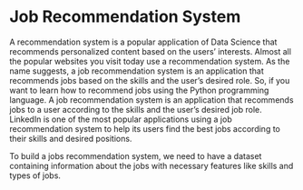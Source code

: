 # Job Recommendation System

A recommendation system is a popular application of Data Science that recommends personalized content based on the users’ interests. Almost all the popular websites you visit today use a recommendation system. As the name suggests, a job recommendation system is an application that recommends jobs based on the skills and the user’s desired role. So, if you want to learn how to recommend jobs using the Python programming language.
A job recommendation system is an application that recommends jobs to a user according to the skills and the user’s desired job role. LinkedIn is one of the most popular applications using a job recommendation system to help its users find the best jobs according to their skills and desired positions.

To build a jobs recommendation system, we need to have a dataset containing information about the jobs with necessary features like skills and types of jobs.
